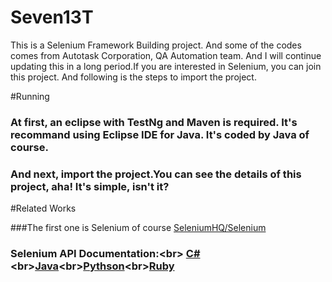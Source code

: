 # Seven13T
This is a Selenium Framework Building project. And some of the codes comes from Autotask Corporation, QA Automation team. And I will continue updating this in a long period.If you are interested in Selenium, you can join this project.
And following is the steps to import the project.

#Running
### At first, an eclipse with TestNg and Maven is required. It's recommand using Eclipse IDE for Java. It's coded by Java of course.

### And next, import the project.You can see the details of this project, aha! It's simple, isn't it?

#Related Works

###The first one is Selenium of course [SeleniumHQ/Selenium](https://github.com/SeleniumHQ/selenium)
### Selenium  API Documentation:\<br> [C#](http://seleniumhq.github.io/selenium/docs/api/dotnet/)\<br>[Java](http://seleniumhq.github.io/selenium/docs/api/java/index.html)\<br>[Pythson](http://seleniumhq.github.io/selenium/docs/api/py/)\<br>[Ruby](http://seleniumhq.github.io/selenium/docs/api/rb/)


